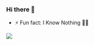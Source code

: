 ### Hi there 👋

<!--
**B1v3k/B1v3k** is a ✨ _special_ ✨ repository because its `README.md` (this file) appears on your GitHub profile.

Here are some ideas to get you started:

- 🔭 I’m currently working on ...
- 🌱 I’m currently learning ...
- 👯 I’m looking to collaborate on ...
- 🤔 I’m looking for help with ...
- 💬 Ask me about ...
- 📫 How to reach me: ...
- 😄 Pronouns: ...
-->
- ⚡ Fun fact: I Know Nothing 🌝🗿

<IMG SRC="https://github-readme-stats.vercel.app/api?username=B1v3k&&show_icons=true&title_color=ffffff&icon_color=bb2acf&text_color=daf7dc&bg_color=151515">
